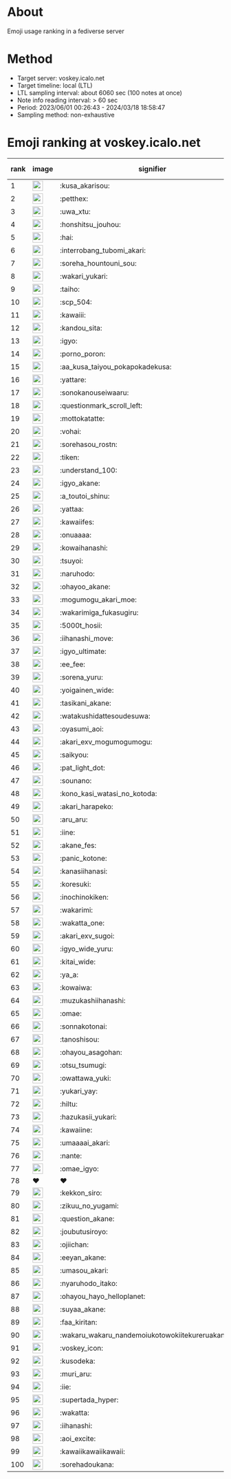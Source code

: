 # About
Emoji usage ranking in a fediverse server

# Method
- Target server: voskey.icalo.net
- Target timeline: local (LTL)
- LTL sampling interval: about 6060 sec (100 notes at once)
- Note info reading interval: > 60 sec
- Period: 2023/06/01 00:26:43 - 2024/03/18 18:58:47 
- Sampling method: non-exhaustive

# Emoji ranking at voskey.icalo.net

|rank|image|signifier|type|frequency score|
|----|----|----|----|----|
|1|<img height="24" src="https://voskey.icalo.net/emoji/kusa_akarisou.webp">|:kusa_akarisou:|custom|21805|
|2|<img height="24" src="https://voskey.icalo.net/emoji/petthex.webp">|:petthex:|custom|14750|
|3|<img height="24" src="https://voskey.icalo.net/emoji/uwa_xtu.webp">|:uwa_xtu:|custom|10669|
|4|<img height="24" src="https://voskey.icalo.net/emoji/honshitsu_jouhou.webp">|:honshitsu_jouhou:|custom|7582|
|5|<img height="24" src="https://voskey.icalo.net/emoji/hai.webp">|:hai:|custom|6949|
|6|<img height="24" src="https://voskey.icalo.net/emoji/interrobang_tubomi_akari.webp">|:interrobang_tubomi_akari:|custom|6946|
|7|<img height="24" src="https://voskey.icalo.net/emoji/soreha_hountouni_sou.webp">|:soreha_hountouni_sou:|custom|6355|
|8|<img height="24" src="https://voskey.icalo.net/emoji/wakari_yukari.webp">|:wakari_yukari:|custom|6261|
|9|<img height="24" src="https://voskey.icalo.net/emoji/taiho.webp">|:taiho:|custom|6246|
|10|<img height="24" src="https://voskey.icalo.net/emoji/scp_504.webp">|:scp_504:|custom|5135|
|11|<img height="24" src="https://voskey.icalo.net/emoji/kawaiii.webp">|:kawaiii:|custom|4993|
|12|<img height="24" src="https://voskey.icalo.net/emoji/kandou_sita.webp">|:kandou_sita:|custom|4248|
|13|<img height="24" src="https://voskey.icalo.net/emoji/igyo.webp">|:igyo:|custom|4175|
|14|<img height="24" src="https://voskey.icalo.net/emoji/porno_poron.webp">|:porno_poron:|custom|3908|
|15|<img height="24" src="https://voskey.icalo.net/emoji/aa_kusa_taiyou_pokapokadekusa.webp">|:aa_kusa_taiyou_pokapokadekusa:|custom|3807|
|16|<img height="24" src="https://voskey.icalo.net/emoji/yattare.webp">|:yattare:|custom|3713|
|17|<img height="24" src="https://voskey.icalo.net/emoji/sonokanouseiwaaru.webp">|:sonokanouseiwaaru:|custom|3681|
|18|<img height="24" src="https://voskey.icalo.net/emoji/questionmark_scroll_left.webp">|:questionmark_scroll_left:|custom|3674|
|19|<img height="24" src="https://voskey.icalo.net/emoji/mottokatatte.webp">|:mottokatatte:|custom|3634|
|20|<img height="24" src="https://voskey.icalo.net/emoji/vohai.webp">|:vohai:|custom|3527|
|21|<img height="24" src="https://voskey.icalo.net/emoji/sorehasou_rostn.webp">|:sorehasou_rostn:|custom|3411|
|22|<img height="24" src="https://voskey.icalo.net/emoji/tiken.webp">|:tiken:|custom|3347|
|23|<img height="24" src="https://voskey.icalo.net/emoji/understand_100.webp">|:understand_100:|custom|3113|
|24|<img height="24" src="https://voskey.icalo.net/emoji/igyo_akane.webp">|:igyo_akane:|custom|2811|
|25|<img height="24" src="https://voskey.icalo.net/emoji/a_toutoi_shinu.webp">|:a_toutoi_shinu:|custom|2792|
|26|<img height="24" src="https://voskey.icalo.net/emoji/yattaa.webp">|:yattaa:|custom|2744|
|27|<img height="24" src="https://voskey.icalo.net/emoji/kawaiifes.webp">|:kawaiifes:|custom|2658|
|28|<img height="24" src="https://voskey.icalo.net/emoji/onuaaaa.webp">|:onuaaaa:|custom|2597|
|29|<img height="24" src="https://voskey.icalo.net/emoji/kowaihanashi.webp">|:kowaihanashi:|custom|2563|
|30|<img height="24" src="https://voskey.icalo.net/emoji/tsuyoi.webp">|:tsuyoi:|custom|2524|
|31|<img height="24" src="https://voskey.icalo.net/emoji/naruhodo.webp">|:naruhodo:|custom|2440|
|32|<img height="24" src="https://voskey.icalo.net/emoji/ohayoo_akane.webp">|:ohayoo_akane:|custom|2396|
|33|<img height="24" src="https://voskey.icalo.net/emoji/mogumogu_akari_moe.webp">|:mogumogu_akari_moe:|custom|2359|
|34|<img height="24" src="https://voskey.icalo.net/emoji/wakarimiga_fukasugiru.webp">|:wakarimiga_fukasugiru:|custom|2300|
|35|<img height="24" src="https://voskey.icalo.net/emoji/5000t_hosii.webp">|:5000t_hosii:|custom|2251|
|36|<img height="24" src="https://voskey.icalo.net/emoji/iihanashi_move.webp">|:iihanashi_move:|custom|2117|
|37|<img height="24" src="https://voskey.icalo.net/emoji/igyo_ultimate.webp">|:igyo_ultimate:|custom|2115|
|38|<img height="24" src="https://voskey.icalo.net/emoji/ee_fee.webp">|:ee_fee:|custom|2070|
|39|<img height="24" src="https://voskey.icalo.net/emoji/sorena_yuru.webp">|:sorena_yuru:|custom|2027|
|40|<img height="24" src="https://voskey.icalo.net/emoji/yoigainen_wide.webp">|:yoigainen_wide:|custom|1984|
|41|<img height="24" src="https://voskey.icalo.net/emoji/tasikani_akane.webp">|:tasikani_akane:|custom|1912|
|42|<img height="24" src="https://voskey.icalo.net/emoji/watakushidattesoudesuwa.webp">|:watakushidattesoudesuwa:|custom|1901|
|43|<img height="24" src="https://voskey.icalo.net/emoji/oyasumi_aoi.webp">|:oyasumi_aoi:|custom|1892|
|44|<img height="24" src="https://voskey.icalo.net/emoji/akari_exv_mogumogumogu.webp">|:akari_exv_mogumogumogu:|custom|1745|
|45|<img height="24" src="https://voskey.icalo.net/emoji/saikyou.webp">|:saikyou:|custom|1724|
|46|<img height="24" src="https://voskey.icalo.net/emoji/pat_light_dot.webp">|:pat_light_dot:|custom|1690|
|47|<img height="24" src="https://voskey.icalo.net/emoji/sounano.webp">|:sounano:|custom|1634|
|48|<img height="24" src="https://voskey.icalo.net/emoji/kono_kasi_watasi_no_kotoda.webp">|:kono_kasi_watasi_no_kotoda:|custom|1626|
|49|<img height="24" src="https://voskey.icalo.net/emoji/akari_harapeko.webp">|:akari_harapeko:|custom|1620|
|50|<img height="24" src="https://voskey.icalo.net/emoji/aru_aru.webp">|:aru_aru:|custom|1606|
|51|<img height="24" src="https://voskey.icalo.net/emoji/iine.webp">|:iine:|custom|1600|
|52|<img height="24" src="https://voskey.icalo.net/emoji/akane_fes.webp">|:akane_fes:|custom|1596|
|53|<img height="24" src="https://voskey.icalo.net/emoji/panic_kotone.webp">|:panic_kotone:|custom|1534|
|54|<img height="24" src="https://voskey.icalo.net/emoji/kanasiihanasi.webp">|:kanasiihanasi:|custom|1528|
|55|<img height="24" src="https://voskey.icalo.net/emoji/koresuki.webp">|:koresuki:|custom|1518|
|56|<img height="24" src="https://voskey.icalo.net/emoji/inochinokiken.webp">|:inochinokiken:|custom|1495|
|57|<img height="24" src="https://voskey.icalo.net/emoji/wakarimi.webp">|:wakarimi:|custom|1482|
|58|<img height="24" src="https://voskey.icalo.net/emoji/wakatta_one.webp">|:wakatta_one:|custom|1426|
|59|<img height="24" src="https://voskey.icalo.net/emoji/akari_exv_sugoi.webp">|:akari_exv_sugoi:|custom|1413|
|60|<img height="24" src="https://voskey.icalo.net/emoji/igyo_wide_yuru.webp">|:igyo_wide_yuru:|custom|1389|
|61|<img height="24" src="https://voskey.icalo.net/emoji/kitai_wide.webp">|:kitai_wide:|custom|1357|
|62|<img height="24" src="https://voskey.icalo.net/emoji/ya_a.webp">|:ya_a:|custom|1295|
|63|<img height="24" src="https://voskey.icalo.net/emoji/kowaiwa.webp">|:kowaiwa:|custom|1275|
|64|<img height="24" src="https://voskey.icalo.net/emoji/muzukashiihanashi.webp">|:muzukashiihanashi:|custom|1203|
|65|<img height="24" src="https://voskey.icalo.net/emoji/omae.webp">|:omae:|custom|1190|
|66|<img height="24" src="https://voskey.icalo.net/emoji/sonnakotonai.webp">|:sonnakotonai:|custom|1174|
|67|<img height="24" src="https://voskey.icalo.net/emoji/tanoshisou.webp">|:tanoshisou:|custom|1166|
|68|<img height="24" src="https://voskey.icalo.net/emoji/ohayou_asagohan.webp">|:ohayou_asagohan:|custom|1143|
|69|<img height="24" src="https://voskey.icalo.net/emoji/otsu_tsumugi.webp">|:otsu_tsumugi:|custom|1126|
|70|<img height="24" src="https://voskey.icalo.net/emoji/owattawa_yuki.webp">|:owattawa_yuki:|custom|1126|
|71|<img height="24" src="https://voskey.icalo.net/emoji/yukari_yay.webp">|:yukari_yay:|custom|1119|
|72|<img height="24" src="https://voskey.icalo.net/emoji/hiltu.webp">|:hiltu:|custom|1118|
|73|<img height="24" src="https://voskey.icalo.net/emoji/hazukasii_yukari.webp">|:hazukasii_yukari:|custom|1089|
|74|<img height="24" src="https://voskey.icalo.net/emoji/kawaiine.webp">|:kawaiine:|custom|1086|
|75|<img height="24" src="https://voskey.icalo.net/emoji/umaaaai_akari.webp">|:umaaaai_akari:|custom|1083|
|76|<img height="24" src="https://voskey.icalo.net/emoji/nante.webp">|:nante:|custom|1065|
|77|<img height="24" src="https://voskey.icalo.net/emoji/omae_igyo.webp">|:omae_igyo:|custom|1063|
|78|❤|❤|unicode|1055|
|79|<img height="24" src="https://voskey.icalo.net/emoji/kekkon_siro.webp">|:kekkon_siro:|custom|1042|
|80|<img height="24" src="https://voskey.icalo.net/emoji/zikuu_no_yugami.webp">|:zikuu_no_yugami:|custom|1042|
|81|<img height="24" src="https://voskey.icalo.net/emoji/question_akane.webp">|:question_akane:|custom|1041|
|82|<img height="24" src="https://voskey.icalo.net/emoji/joubutusiroyo.webp">|:joubutusiroyo:|custom|1039|
|83|<img height="24" src="https://voskey.icalo.net/emoji/ojiichan.webp">|:ojiichan:|custom|1039|
|84|<img height="24" src="https://voskey.icalo.net/emoji/eeyan_akane.webp">|:eeyan_akane:|custom|1036|
|85|<img height="24" src="https://voskey.icalo.net/emoji/umasou_akari.webp">|:umasou_akari:|custom|1003|
|86|<img height="24" src="https://voskey.icalo.net/emoji/nyaruhodo_itako.webp">|:nyaruhodo_itako:|custom|1001|
|87|<img height="24" src="https://voskey.icalo.net/emoji/ohayou_hayo_helloplanet.webp">|:ohayou_hayo_helloplanet:|custom|992|
|88|<img height="24" src="https://voskey.icalo.net/emoji/suyaa_akane.webp">|:suyaa_akane:|custom|992|
|89|<img height="24" src="https://voskey.icalo.net/emoji/faa_kiritan.webp">|:faa_kiritan:|custom|988|
|90|<img height="24" src="https://voskey.icalo.net/emoji/wakaru_wakaru_nandemoiukotowokiitekureruakanetyan.webp">|:wakaru_wakaru_nandemoiukotowokiitekureruakanetyan:|custom|976|
|91|<img height="24" src="https://voskey.icalo.net/emoji/voskey_icon.webp">|:voskey_icon:|custom|971|
|92|<img height="24" src="https://voskey.icalo.net/emoji/kusodeka.webp">|:kusodeka:|custom|953|
|93|<img height="24" src="https://voskey.icalo.net/emoji/muri_aru.webp">|:muri_aru:|custom|950|
|94|<img height="24" src="https://voskey.icalo.net/emoji/iie.webp">|:iie:|custom|947|
|95|<img height="24" src="https://voskey.icalo.net/emoji/supertada_hyper.webp">|:supertada_hyper:|custom|947|
|96|<img height="24" src="https://voskey.icalo.net/emoji/wakatta.webp">|:wakatta:|custom|937|
|97|<img height="24" src="https://voskey.icalo.net/emoji/iihanashi.webp">|:iihanashi:|custom|919|
|98|<img height="24" src="https://voskey.icalo.net/emoji/aoi_excite.webp">|:aoi_excite:|custom|912|
|99|<img height="24" src="https://voskey.icalo.net/emoji/kawaiikawaiikawaii.webp">|:kawaiikawaiikawaii:|custom|911|
|100|<img height="24" src="https://voskey.icalo.net/emoji/sorehadoukana.webp">|:sorehadoukana:|custom|904|
